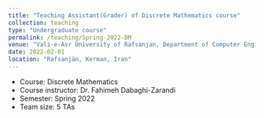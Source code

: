 ```yaml
---
title: "Teaching Assistant(Grader) of Discrete Mathematics course"
collection: teaching
type: "Undergraduate course"
permalink: /teaching/Spring-2022-DM
venue: "Vali-e-Asr University of Rafsanjan, Department of Computer Engineering"
date: 2022-02-01
location: "Rafsanjān, Kerman, Iran"
---
```


- Course: Discrete Mathematics
- Course instructor: Dr. Fahimeh Dabaghi-Zarandi
- Semester: Spring 2022
- Team size: 5 TAs

